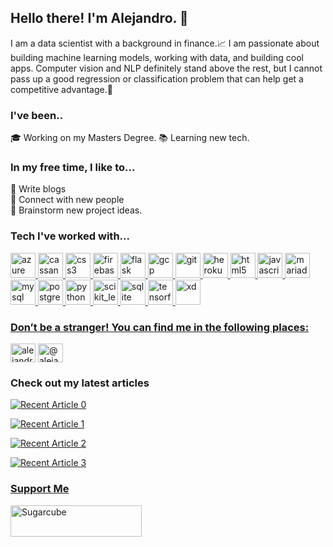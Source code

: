 ## Hello there! I'm Alejandro. 👋

I am a data scientist with a background in finance.📈 I am passionate about building machine learning models, working with data, and building cool apps. Computer vision and NLP definitely stand above the rest, but I cannot pass up a good regression or classification problem that can help get a competitive advantage.🤖

### **I've been..**
🎓 Working on my Masters Degree.
📚 Learning new tech.


### **In my free time, I like to...** 
📝 Write blogs  
👥 Connect with new people  
💭 Brainstorm new project ideas.

### **Tech I've worked with...**
<p align="left"> <a href="https://azure.microsoft.com/en-in/" target="_blank"> <img src="https://www.vectorlogo.zone/logos/microsoft_azure/microsoft_azure-icon.svg" alt="azure" width="40" height="40"/> </a> <a href="https://cassandra.apache.org/" target="_blank"> <img src="https://www.vectorlogo.zone/logos/apache_cassandra/apache_cassandra-icon.svg" alt="cassandra" width="40" height="40"/> </a> <a href="https://www.w3schools.com/css/" target="_blank"> <img src="https://upload.wikimedia.org/wikipedia/commons/d/d5/CSS3_logo_and_wordmark.svg" alt="css3" width="40" height="40"/> </a> <a href="https://firebase.google.com/" target="_blank"> <img src="https://www.vectorlogo.zone/logos/firebase/firebase-icon.svg" alt="firebase" width="40" height="40"/> </a> <a href="https://flask.palletsprojects.com/" target="_blank"> <img src="https://www.vectorlogo.zone/logos/pocoo_flask/pocoo_flask-icon.svg" alt="flask" width="40" height="40"/> </a> <a href="https://cloud.google.com" target="_blank"> <img src="https://www.vectorlogo.zone/logos/google_cloud/google_cloud-icon.svg" alt="gcp" width="40" height="40"/> </a> <a href="https://git-scm.com/" target="_blank"> <img src="https://www.vectorlogo.zone/logos/git-scm/git-scm-icon.svg" alt="git" width="40" height="40"/> </a> <a href="https://heroku.com" target="_blank"> <img src="https://www.vectorlogo.zone/logos/heroku/heroku-icon.svg" alt="heroku" width="40" height="40"/> </a> <a href="https://www.w3.org/html/" target="_blank"> <img src="https://upload.wikimedia.org/wikipedia/commons/6/61/HTML5_logo_and_wordmark.svg" alt="html5" width="40" height="40"/> </a> <a href="https://developer.mozilla.org/en-US/docs/Web/JavaScript" target="_blank"> <img src="https://upload.wikimedia.org/wikipedia/commons/9/99/Unofficial_JavaScript_logo_2.svg" alt="javascript" width="40" height="40"/> </a> <a href="https://mariadb.org/" target="_blank"> <img src="https://www.vectorlogo.zone/logos/mariadb/mariadb-icon.svg" alt="mariadb" width="40" height="40"/> </a> <a href="https://www.mysql.com/" target="_blank"> <img src="https://cdn.worldvectorlogo.com/logos/mysql.svg" alt="mysql" width="40" height="40"/> </a> <a href="https://www.postgresql.org" target="_blank"> <img src="https://wiki.postgresql.org/images/a/a4/PostgreSQL_logo.3colors.svg" alt="postgresql" width="40" height="40"/> </a> <a href="https://www.python.org" target="_blank"> <img src="https://upload.wikimedia.org/wikipedia/commons/c/c3/Python-logo-notext.svg" alt="python" width="40" height="40"/> </a> <a href="https://scikit-learn.org/" target="_blank"> <img src="https://upload.wikimedia.org/wikipedia/commons/0/05/Scikit_learn_logo_small.svg" alt="scikit_learn" width="40" height="40"/> </a> <a href="https://www.sqlite.org/" target="_blank"> <img src="https://www.vectorlogo.zone/logos/sqlite/sqlite-icon.svg" alt="sqlite" width="40" height="40"/> </a> <a href="https://www.tensorflow.org" target="_blank"> <img src="https://www.vectorlogo.zone/logos/tensorflow/tensorflow-icon.svg" alt="tensorflow" width="40" height="40"/> </a> <a href="https://www.adobe.com/products/xd.html" target="_blank"> <img src="https://cdn.worldvectorlogo.com/logos/adobe-xd.svg" alt="xd" width="40" height="40"/> </p>

### **Don’t be a stranger! You can find me in the following places:**  
<p align="left">
<a href="https://linkedin.com/in/alejandrocolocho" target="blank"><img align="center" src="https://cdn.jsdelivr.net/npm/simple-icons@3.0.1/icons/linkedin.svg" alt="alejandrocolocho" height="30" width="40" /></a>
<a href="https://medium.com/@alejandro-colocho" target="blank"><img align="center" src="https://cdn.jsdelivr.net/npm/simple-icons@3.0.1/icons/medium.svg" alt="@alejandro-colocho" height="30" width="40" /></a>
</p>

### **Check out my latest articles**
<a target="_blank" href="https://github-readme-medium-recent-article.vercel.app/medium/@alejandro-colocho/0"><img src="https://github-readme-medium-recent-article.vercel.app/medium/@alejandro-colocho/0" alt="Recent Article 0"> 

<a target="_blank" href="https://github-readme-medium-recent-article.vercel.app/medium/@alejandro-colocho/1"><img src="https://github-readme-medium-recent-article.vercel.app/medium/@alejandro-colocho/1" alt="Recent Article 1"> 

<a target="_blank" href="https://github-readme-medium-recent-article.vercel.app/medium/@alejandro-colocho/2"><img src="https://github-readme-medium-recent-article.vercel.app/medium/@alejandro-colocho/2" alt="Recent Article 2"> 

<a target="_blank" href="https://github-readme-medium-recent-article.vercel.app/medium/@alejandro-colocho/3"><img src="https://github-readme-medium-recent-article.vercel.app/medium/@alejandro-colocho/3" alt="Recent Article 3"> 

### **Support Me**
<p><a href="https://www.buymeacoffee.com/Sugarcube"> <img align="left" src="https://cdn.buymeacoffee.com/buttons/v2/default-yellow.png" height="50" width="210" alt="Sugarcube" /></a></p><br><br>

